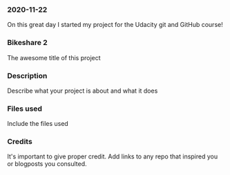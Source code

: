 ### 2020-11-22
On this great day I started my project for the Udacity git and GitHub course!

### Bikeshare 2
The awesome title of this project

### Description
Describe what your project is about and what it does

### Files used
Include the files used

### Credits
It's important to give proper credit. Add links to any repo that inspired you or blogposts you consulted.

